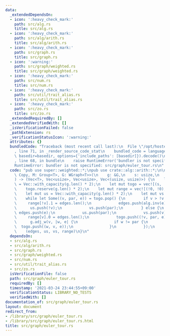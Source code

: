 ```yaml
---
data:
  _extendedDependsOn:
  - icon: ':heavy_check_mark:'
    path: src/alg.rs
    title: src/alg.rs
  - icon: ':heavy_check_mark:'
    path: src/alg/arith.rs
    title: src/alg/arith.rs
  - icon: ':heavy_check_mark:'
    path: src/graph.rs
    title: src/graph.rs
  - icon: ':warning:'
    path: src/graph/weighted.rs
    title: src/graph/weighted.rs
  - icon: ':heavy_check_mark:'
    path: src/num.rs
    title: src/num.rs
  - icon: ':heavy_check_mark:'
    path: src/util/trait_alias.rs
    title: src/util/trait_alias.rs
  - icon: ':heavy_check_mark:'
    path: src/zo.rs
    title: src/zo.rs
  _extendedRequiredBy: []
  _extendedVerifiedWith: []
  _isVerificationFailed: false
  _pathExtension: rs
  _verificationStatusIcon: ':warning:'
  attributes: {}
  bundledCode: "Traceback (most recent call last):\n  File \"/opt/hostedtoolcache/Python/3.9.2/x64/lib/python3.9/site-packages/onlinejudge_verify/documentation/build.py\"\
    , line 71, in _render_source_code_stat\n    bundled_code = language.bundle(stat.path,\
    \ basedir=basedir, options={'include_paths': [basedir]}).decode()\n  File \"/opt/hostedtoolcache/Python/3.9.2/x64/lib/python3.9/site-packages/onlinejudge_verify/languages/user_defined.py\"\
    , line 68, in bundle\n    raise RuntimeError('bundler is not specified: {}'.format(path.as_posix()))\n\
    RuntimeError: bundler is not specified: src/graph/euler_tour.rs\n"
  code: "pub use super::weighted::*;\npub use crate::alg::arith::*;\n\npub fn euler_tour<T:\
    \ Copy, M: Group<T>, G: WGraph<T>>(\n    g: &G,\n    s: usize,\n    alg: M,\n\
    ) -> (Vec<T>, Vec<usize>, Vec<usize>, Vec<(usize, usize)>) {\n    let mut edges\
    \ = Vec::with_capacity(g.len() * 2);\n    let mut togo = vec![(s, !0, alg.unit())];\n\
    \    togo.reserve(g.len() * 2);\n    let mut range = vec![(!0, !0); g.len()];\n\
    \    let mut us = Vec::with_capacity(g.len() * 2);\n    let mut vs = us.clone();\n\
    \    while let Some((v, par, e)) = togo.pop() {\n        if v > !v {\n       \
    \     range[!v].1 = edges.len();\n            edges.push(alg.inv(e));\n      \
    \      us.push(!v);\n            vs.push(par);\n        } else {\n           \
    \ edges.push(e);\n            us.push(par);\n            vs.push(v);\n       \
    \     range[v].0 = edges.len();\n            togo.push((!v, par, e));\n      \
    \      g.adj_w(v, |w, e| {\n                if w != par {\n                  \
    \  togo.push((w, v, e));\n                }\n            });\n        }\n    }\n\
    \    (edges, us, vs, range)\n}\n"
  dependsOn:
  - src/alg.rs
  - src/alg/arith.rs
  - src/graph.rs
  - src/graph/weighted.rs
  - src/num.rs
  - src/util/trait_alias.rs
  - src/zo.rs
  isVerificationFile: false
  path: src/graph/euler_tour.rs
  requiredBy: []
  timestamp: '2021-03-24 23:44:55+09:00'
  verificationStatus: LIBRARY_NO_TESTS
  verifiedWith: []
documentation_of: src/graph/euler_tour.rs
layout: document
redirect_from:
- /library/src/graph/euler_tour.rs
- /library/src/graph/euler_tour.rs.html
title: src/graph/euler_tour.rs
---
```

